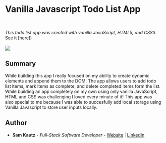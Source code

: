 # Vanilla Javascript Todo List App

<br>

_This todo list app was created with vanilla JavaScript, HTML5, and CSS3._
<br>
See it [here])
<br>
<br>
<image src="images/">
  
## Summary

While building this app I really focused on my ability to create dynamic elements and append them to the DOM. The
app allows users to add todo list items, mark items as complete, and delete completed items form the list. While 
building an app completely on my own using only vanilla JavaScript, HTML and CSS was challenging I loved every minute
of it! This app was also special to me because I was able to succesfully add local storage using Vanilla Javascript to 
store user inputs locally. 


## Author

* **Sam Kautz** - *Full-Stack Software Developer* - [Website](https://samkautzresume.dev/) | [LinkedIn](https://www.linkedin.com/in/sam-k-64455416a/)
